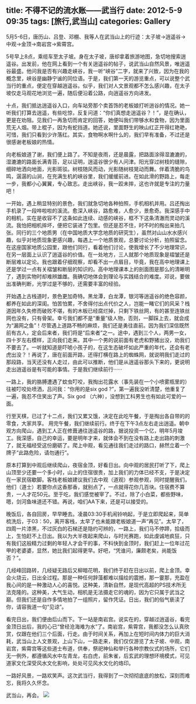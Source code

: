 title: 不得不记的流水账——武当行
date: 2012-5-9 09:35
tags: [旅行,武当山]
categories: Gallery
---

5月5-6日，唐历山、吕登、邓棚、我等人在武当山上的行迹：太子坡→逍遥谷→中观→金顶→南岩宫→紫霄宫。

5号早上8点，乘缆车至太子坡。身在太子坡，唐却拿着旅游地图，急切地搜索逍遥谷。出发前，他在网上看到一个有关逍遥谷的帖子，说武当山自然风景，唯逍遥谷最盛。他问我是否有兴趣走峡谷，我一听“峡谷”二字，就来了兴致，因为在我的概念里，峡谷是幽静宁谧的同位语。于是，我们第一天的游览重点，可以说整个武当行的重点，便定在穿越逍遥谷。似乎，我们对人文景观都不怎么感兴趣，在太子坡仅走马观花地浏览一遍，随后便沿着公路，向逍遥谷方向进发。

<!--more-->

十点，我们抵达逍遥谷入口，向车站旁那个卖首饰的老板娘打听逍谷的情况。她一听我们打算去逍遥，有些吃惊，反复问道：“你们真想走逍遥谷？！”，是在确认，更是在劝阻。见我们一再急切而肯定的回答，她便叫我们带够水和食物，因为里面荒无人烟。带上棍子，因为有蛇挡道。她还说，里面野生的映山红正开得红艳艳，可惜，我们只看到少许落红。其实，食物啊水啊什么的，我们早有准备，不过还是很感谢老板娘的热情。

向老板娘道了谢，我们便上路了。不知是夜雨，还是晨露，把路面涂得湿漉漉的，湿漉漉的路面长满青苔，足以证明，逍遥谷很少有人问津。阳光穿过树枝的缝隙，细碎地洒向地面，光影斑驳。树枝随风而动，光影随树枝晃动而舞。伴着清脆的鸟鸣，潺潺的山涧，在充满生机的峡谷里，我们缓缓前进。在如此滑的野路上，每走一步，我都小心翼翼，专心致志。走出峡谷，我一跤未摔，这也许就是专注的力量吧！

一开始，遇上稍显特别的景色，我们就急切地各种拍照，手机相机并用。吕还掏出手机录了一段哗啦啦的溪流。愈深入峡谷，路愈难，人愈少，景愈奇。我深感手中的相机，实在是收容不了这条如此连续、动感的峡谷，框不下这条清澈而灵动的溪流。我怕把相机摔坏，便把它装进了包里。但还是忍不住，时不时的掏出来拍几张。同行的三个地质男（在中国地质大学念地质的研究生），虽然对山山水水感兴趣，似乎对地质现象更感兴趣，每遇上一个地质景观，总要讨论分析，拍照留念。在这座国家地质公园里，跟他们同行，看着他们讨论，使我增长了不少地理常识，在另一层面上认识了逍遥谷的价值。在一处地方，三人就那个地质现象是褶皱还是断层难以定论。我也跟着仔细观察，却看不出一点眉目，毕竟，我在高中地理课上还是学过一点有关褶皱和断层的知识的。高中地理课本上的剖面图是那么的清晰明了，遇到实物时却难辨雄雌。我确切地体会到理论与实践结合的难度。邓说，要做出准确判断，光学过是不够的，还需要丰富的经验。

开始遇上古栈道时，景色更加奇特。黑龙潭，白龙潭，银河等逍遥谷的绝色容颜，都养在如此的深闺。怕苦怕累，不舍得付出点代价之人，岂能一睹它们的风采？栈道因年久失修而破败不堪，有的木板已经腐烂掉，只剩下铁丝网，有的甚至连铁丝网也没有，只有骨架。幸亏我们都不是“重量”级人物，否则，一脚踩上去，就会成为“漏网之鱼”！尽管遇上道路不畅的麻烦，我们还是勇往直前。因为我们深信既然前有古人，定会后来者，我们将是“后来者”之一。途中，遇到三个人，两男一女，四十岁左右模样，正向我们走来。其中一个男的说前面有老虎和野猪出没，劝我们不要去了。一听就知道是吓唬小孩子的，在这生态破坏如此严重的年代，还会有老虎出没？！再说了，唐在前面开路，还得打横在路上的蜘蛛网，就说明我们走过的那段路，当天还没有人走过，由此可以推断，他们是从逍遥谷那头下来的，更说明走出逍遥谷是有可能的事情。于是我们继续前行······

一路上，我的胳膊遭遇了蚊虫叮咬，我掏出花露水（事先装在一个小喷雾瓶里的）往被叮咬处喷洒，吕问我：“你用的是six god ?”，第一遍我没听清楚，他重复了一遍，我忍不住笑出了声。Six god （六神），没想到工科男生也有如此可爱的一面。

行至天棋，已过了十二点，我们又累又饿，决定在此吃午餐，于是掏出各自带的的零食，大家共享。 用完午餐，我们继续前行。终于在下午3点左右走出逍遥。朝中观方向爬山，遇到工人正在修葺通往逍遥谷的路，据说投资一个亿，明年5月竣工。我深感，自己的幸运，要是明年才来，就体会不到在没有路上走出路的刺激了，就无福经受这份磨砺了。爬上中观，看见通往我们走过的路口，赫然立着一个牌子“此路危险，请勿通行”。

原本打算到中观后继续爬山，夜宿金顶，好看日出。向中观的居民打听了下，爬上山顶至少还要一个多小时，山上的住宿很贵，加上我们的力体已经不支，于是决定在一家民宿歇脚。客栈老板娘建议我们去中观（道观）参观参观，同时提醒我们，他们（道士）若要你点这香那香，就别点了，一点就得花你几百块。住宿费不算贵，一人才花50元。至于吃，我们感觉被宰了。不过，除了小白菜，都些野味，嗯，剑河鱼味道还不错。再说，咱们AA下来，还是可以接受的。

晚饭后，各自回房，早早睡去。凌晨03:30手机闹铃响起，于是立即爬起来，简单梳洗后，于03：50，离开客栈，太早了也未能跟老板娘道一声“再见”。太早了，四周一片漆黑，不过灰白的石梯还是隐约可辨的，一路上，我们马不停蹄，拾级而上，生怕赶不上日出。我以为大半夜起来爬山，与时光赛跑，如此虔诚地疯狂，只有我们这般精力过剩的年轻人才会干的事，不料快到金顶时，我们赶上一位年过花甲的老婆婆，显然，她比我们起得更早。好吧，“凭谁问，廉颇老矣，尚能饭否？”。

几经峰回路转，几经疑无路后又柳暗花明，我们终于赶在日出以前，爬上金顶。幸会火烧云，日出全过程。那是一种任何辞藻都难以描绘的震撼，那一霎那，充盈在我心间的是一种激动人心的喜悦。这种美，清新自然，是现代高超的PS技术所无法克隆的。这种美，大气生动，相机是无法摄走它的魂的，因为它只属于武当之巅。但我们还是自作多情地拍了一组照片，留作凭证。日出，我们的俗气亵渎了你，请容我道一句“见谅”。

看完日出，我们便由后山而下。下一站是南岩宫。说实在的，穿越过逍遥谷，看完金顶日出后，我的心已“曾经沧海难为水”了。南岩宫，紫霄宫，我都没怎么认真欣赏，仅跟在他们三个后面，行走。由于时间关系，再加上在短时间内体力的巨大消耗，武当山上人文景观，上山下山，一路走来，我们仅仅游览了太子坡、中观，南岩宫，紫霄宫等这些道士布道，供奉，祭祀神仙和举行各种宗教仪式的场所，它们无一例外，都遵循风水中左青龙，右白虎，前朱雀，后玄武的理想环境模式，可见道家文化深受风水文化影响，处处可见风水文化的烙印。

一路好风景，一路欢笑声。这次武当行，我得到了一次彻彻底底的放松，深刻而难忘，我将久久怀念。

武当山，再会。
![](http://i.imgur.com/o9kyJkw.jpg)
